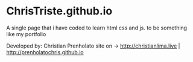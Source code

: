 # ChrisTriste.github.io
A single page that i have coded to learn html css and js.
to be something like my portfolio

Developed by: Christian Prenholato
site on -> http://christianlima.live | http://prenholatochris.github.io
